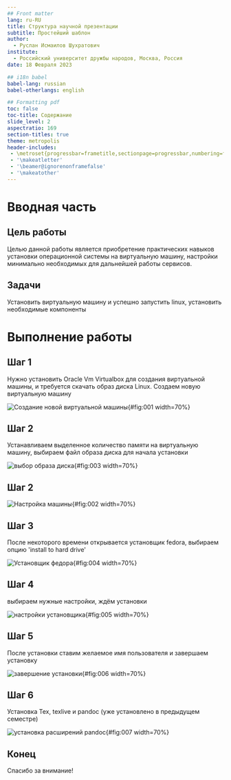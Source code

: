 ```yaml
---
## Front matter
lang: ru-RU
title: Структура научной презентации
subtitle: Простейший шаблон
author:
  - Руслан Исмаилов Шухратович
institute:
  - Российский университет дружбы народов, Москва, Россия
date: 18 Февраля 2023

## i18n babel
babel-lang: russian
babel-otherlangs: english

## Formatting pdf
toc: false
toc-title: Содержание
slide_level: 2
aspectratio: 169
section-titles: true
theme: metropolis
header-includes:
 - \metroset{progressbar=frametitle,sectionpage=progressbar,numbering=fraction}
 - '\makeatletter'
 - '\beamer@ignorenonframefalse'
 - '\makeatother'
---
```


# Вводная часть

## Цель работы

Целью данной работы является приобретение практических навыков установки операционной системы на виртуальную машину, настройки минимально необходимых для дальнейшей работы сервисов.

## Задачи

Установить виртуальную машину и успешно запустить linux, установить необходимые компоненты 

# Выполнение работы


## Шаг 1 

Нужно установить Oracle Vm Virtualbox для создания виртуальной машины, и требуется скачать образ диска Linux. Создаем новую виртуальную машину


![Создание новой виртуальной машины](image/1.jpg){#fig:001 width=70%}


## Шаг 2 
Устанавливаем выделенное количество памяти на виртуальную машину, выбираем файл образа диска для начала установки


![выбор образа диска](image/3.jpg){#fig:003 width=70%}





## Шаг 2 
![Настройка машины](image/2.jpg){#fig:002 width=70%} 


## Шаг 3 

После некоторого времени открывается установщик fedora, выбираем опцию 'install to hard drive'


![Установщик федора](image/4.jpg){#fig:004 width=70%}

## Шаг 4 

выбираем нужные настройки, ждём установки


![настройки установщика](image/5.jpg){#fig:005 width=70%}

## Шаг 5

После установки ставим желаемое имя пользователя и завершаем установку


![завершение установки](image/6.jpg){#fig:006 width=70%}

## Шаг 6

Установка Tex, texlive и pandoс (уже установлено в предыдущем семестре)


![установка расширений pandoc](image/7.jpg){#fig:007 width=70%}


## Конец

Спасибо за внимание!
